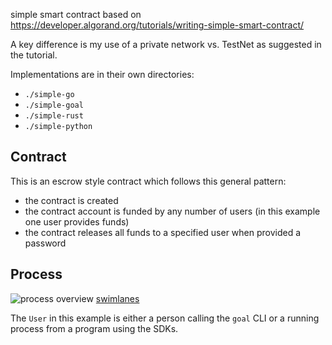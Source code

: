 simple smart contract based on https://developer.algorand.org/tutorials/writing-simple-smart-contract/ 

A key difference is my use of a private network vs. TestNet as suggested in the tutorial.

Implementations are in their own directories:

- `./simple-go`
- `./simple-goal`
- `./simple-rust`
- `./simple-python`

## Contract

This is an escrow style contract which follows this general pattern:
- the contract is created
- the contract account is funded by any number of users (in this example one user provides funds)
- the contract releases all funds to a specified user when provided a password

## Process

![process overview](https://static.swimlanes.io/a8133cad93edd33db7a96f5be0feb669.png) [swimlanes](https://swimlanes.io/#dZBBTgMxDEX3OYWXsGAOMAukgSMA+zGJSyOcOLId5vpkSluJCnZW/PL8bc/ONIPl0pjACqpDlOqK0eGOLKps9yG8GSk8PMLLCXg+A/OoSstMIVRxmsPa0KwdFY0mJ+QVsg3diUmg5F1rrh+AKSmZAdYEm2bf3w6DgVvB5PK5QggL50h/BLgM/ukfek12g/yffel+pOo5ol8X6DvbVL5yIoMNmcmhVCpScwQciaGhYiEnnUIIv537lCd5H2dhMVqK9OqvcnFfz6rENBYcMuZzZpf94zc=)

The `User` in this example is either a person calling the `goal` CLI or a running process from a program using the SDKs.